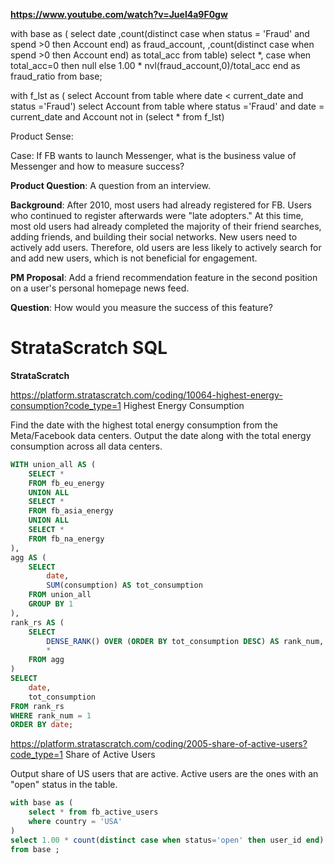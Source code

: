 **https://www.youtube.com/watch?v=Juel4a9F0gw**

with base as (
select date
,count(distinct case when status = 'Fraud' and spend >0 then Account end) as fraud_account,
,count(distinct case when spend >0 then Account end) as total_acc
from table)
select *, case when total_acc=0 then null else  1.00 * nvl(fraud_account,0)/total_acc end as fraud_ratio 
from base;


with f_lst as (
select Account from table where date < current_date and status ='Fraud')
select Account
from table 
where status ='Fraud' and date = current_date
and Account not in (select * from f_lst)



Product Sense:

Case: If FB wants to launch Messenger, what is the business value of Messenger and how to measure success?


**Product Question**: A question from an interview.

**Background**: After 2010, most users had already registered for FB. Users who continued to register afterwards were "late adopters." At this time, most old users had already completed the majority of their friend searches, adding friends, and building their social networks. New users need to actively add users. Therefore, old users are less likely to actively search for and add new users, which is not beneficial for engagement.

**PM Proposal**: Add a friend recommendation feature in the second position on a user's personal homepage news feed.

**Question**: How would you measure the success of this feature?







# StrataScratch SQL

**StrataScratch**  

https://platform.stratascratch.com/coding/10064-highest-energy-consumption?code_type=1 Highest Energy Consumption

Find the date with the highest total energy consumption from the Meta/Facebook data centers. Output the date along with the total energy consumption across all data centers.

```sql
WITH union_all AS (
    SELECT * 
    FROM fb_eu_energy 
    UNION ALL 
    SELECT * 
    FROM fb_asia_energy 
    UNION ALL 
    SELECT * 
    FROM fb_na_energy
),
agg AS (
    SELECT 
        date, 
        SUM(consumption) AS tot_consumption 
    FROM union_all 
    GROUP BY 1
),
rank_rs AS (
    SELECT 
        DENSE_RANK() OVER (ORDER BY tot_consumption DESC) AS rank_num,
        * 
    FROM agg
)
SELECT 
    date,
    tot_consumption 
FROM rank_rs 
WHERE rank_num = 1 
ORDER BY date;
```

https://platform.stratascratch.com/coding/2005-share-of-active-users?code_type=1 Share of Active Users

Output share of US users that are active. Active users are the ones with an "open" status in the table.

```sql
with base as ( 
    select * from fb_active_users 
    where country = 'USA'
) 
select 1.00 * count(distinct case when status='open' then user_id end) / count(distinct user_id ) as ratio 
from base ;
```



